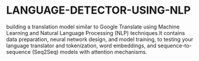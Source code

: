 # LANGUAGE-DETECTOR-USING-NLP
 building a translation model similar to Google Translate using Machine Learning and Natural Language Processing (NLP) techniques.It contains data preparation, neural network design, and model training, to testing your language translator and tokenization, word embeddings, and sequence-to-sequence (Seq2Seq) models with attention mechanisms.
